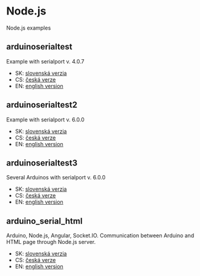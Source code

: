 # Node.js
Node.js examples

## arduinoserialtest
Example with serialport v. 4.0.7
- SK: [slovenská verzia](https://www.arduinoslovakia.eu/blog/2017/5/komunikacia-medzi-arduinom-a-nodejs-pomocou-serioveho-portu)
- CS: [česká verze](https://www.arduinoslovakia.eu/blog/2017/5/komunikacia-medzi-arduinom-a-nodejs-pomocou-serioveho-portu?lang=cs)
- EN: [english version](https://www.arduinoslovakia.eu/blog/2017/5/komunikacia-medzi-arduinom-a-nodejs-pomocou-serioveho-portu?lang=en)

## arduinoserialtest2
Example with serialport v. 6.0.0
- SK: [slovenská verzia](https://www.arduinoslovakia.eu/blog/2017/10/komunikacia-medzi-arduinom-a-nodejs-pomocou-serioveho-portu-v-2)
- CS: [česká verze](https://www.arduinoslovakia.eu/blog/2017/10/komunikacia-medzi-arduinom-a-nodejs-pomocou-serioveho-portu-v-2?lang=cs)
- EN: [english version](https://www.arduinoslovakia.eu/blog/2017/10/komunikacia-medzi-arduinom-a-nodejs-pomocou-serioveho-portu-v-2?lang=en)

## arduinoserialtest3
Several Arduinos with serialport v. 6.0.0
- SK: [slovenská verzia](https://www.arduinoslovakia.eu/blog/2017/12/nodejs-a-viac-arduin-pomocou-serioveho-portu)
- CS: [česká verze](https://www.arduinoslovakia.eu/blog/2017/12/nodejs-a-viac-arduin-pomocou-serioveho-portu?lang=cs)
- EN: [english version](https://www.arduinoslovakia.eu/blog/2017/12/nodejs-a-viac-arduin-pomocou-serioveho-portu?lang=en)

## arduino_serial_html
Arduino, Node.js, Angular, Socket.IO. Communication between Arduino and HTML
page through Node.js server.
- SK: [slovenská verzia](https://www.arduinoslovakia.eu/blog/2017/12/angular-javascript-aplikacia-a-arduino)
- CS: [česká verze](https://www.arduinoslovakia.eu/blog/2017/12/angular-javascript-aplikacia-a-arduino?lang=cs)
- EN: [english version](https://www.arduinoslovakia.eu/blog/2017/12/angular-javascript-aplikacia-a-arduino?lang=en)
